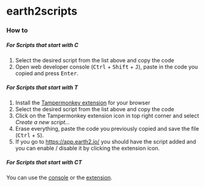 # earth2scripts

### How to

##### For Scripts that start with C
1. Select the desired script from the list above and copy the code
2. Open web developer console (<kbd>Ctrl</kbd> + <kbd>Shift</kbd> + <kbd>J</kbd>), paste in the code you copied and press <kbd>Enter</kbd>.

##### For Scripts that start with T
1. Install the [Tampermonkey extension](https://www.tampermonkey.net/) for your browser
2. Select the desired script from the list above and copy the code
3. Click on the Tampermonkey extension icon in top right corner and select *Create a new script...*
4. Erase everything, paste the code you previously copied and save the file (<kbd>Ctrl</kbd> + <kbd>S</kbd>).
5. If you go to https://app.earth2.io/ you should have the script added and you can enable / disable it by clicking the extension icon. 

##### For Scripts that start with CT
You can use the [console](https://github.com/gasperz5/earth2scripts#for-scripts-that-start-with-c) or the [extension](https://github.com/gasperz5/earth2scripts#for-scripts-that-start-with-t).

